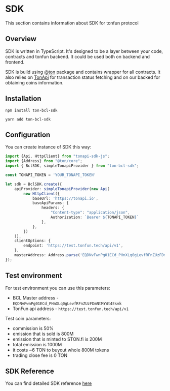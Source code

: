 # SDK

This section contains information about SDK for tonfun protocol

## Overview

SDK is written in TypeScript.
It's designed to be a layer between your code, contracts and tonfun backend.
It could be used both on backend and frontend.

SDK is build using [@ton](https://github.com/ton-org/ton) package and contains wrapper for all contracts.
It also relies on [TonApi](https://tonapi.io/) for transaction status fetching and on our backed for obtaining coins information.

## Installation

```npm install ton-bcl-sdk```

```yarn add ton-bcl-sdk```

## Configuration

You can create instance of SDK this way: 

```typescript
import {Api, HttpClient} from "tonapi-sdk-js";
import {Address} from "@ton/core";
import { BclSDK, simpleTonapiProvider } from "ton-bcl-sdk";

const TONAPI_TOKEN = 'YOUR_TONAPI_TOKEN'

let sdk = BclSDK.create({
    apiProvider: simpleTonapiProvider(new Api(
        new HttpClient({
            baseUrl: 'https://tonapi.io',
            baseApiParams: {
                headers: {
                    "Content-type": "application/json",
                    Authorization: `Bearer ${TONAPI_TOKEN}`
                },
            },
        })
    )),
    clientOptions: {
        endpoint: 'https://test.tonfun.tech/api/v1',
    },
    masterAddress: Address.parse('EQDNvFwnPg01ECd_PHnXLq0gLevfRFnZUzFDmNtMYWt4Esvk')
});
```

## Test environment

For test environment you can use this parameters: 

- BCL Master address - `EQDNvFwnPg01ECd_PHnXLq0gLevfRFnZUzFDmNtMYWt4Esvk`
- TonFun api address - `https://test.tonfun.tech/api/v1`

Test coin parameters: 

- commission is 50%
- emission that is sold is 800M
- emission that is minted to STON.fi is 200M
- total emission is 1000M
- it costs ~6 TON to buyout whole 800M tokens 
- trading close fee is 0 TON

## SDK Reference

You can find detailed SDK reference [here](../reference/README.md)